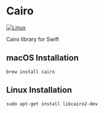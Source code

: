 # Cairo

[![Linux](https://github.com/fwcd/swift-cairo/workflows/Linux/badge.svg)](https://github.com/fwcd/swift-cairo/actions)

Cairo library for Swift

## macOS Installation

`brew install cairo`

## Linux Installation

`sudo apt-get install libcairo2-dev`
